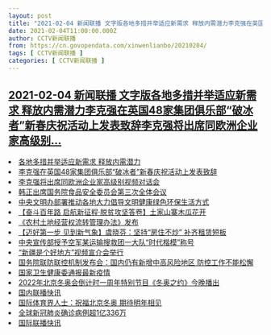 ```yaml
---
layout: post
title: "2021-02-04 新闻联播 文字版各地多措并举适应新需求 释放内需潜力李克强在英国48家集团俱乐部“破冰者”新春庆祝活动上发表致辞李克强将出席同欧洲企业家高级别"
date: 2021-02-04T11:00:00.000Z
author: CCTV新闻联播
from: https://cn.govopendata.com/xinwenlianbo/20210204/
tags: [ CCTV新闻联播 ]
categories: [ CCTV新闻联播 ]
---
```

<!--1612436400000-->
[2021-02-04 新闻联播 文字版各地多措并举适应新需求 释放内需潜力李克强在英国48家集团俱乐部“破冰者”新春庆祝活动上发表致辞李克强将出席同欧洲企业家高级别...](https://cn.govopendata.com/xinwenlianbo/20210204/)
------

<div>
<li><a target="_blank" href="https://cn.govopendata.com/xinwenlianbo/20210204/#226037">各地多措并举适应新需求 释放内需潜力</a></li><li><a target="_blank" href="https://cn.govopendata.com/xinwenlianbo/20210204/#226038">李克强在英国48家集团俱乐部“破冰者”新春庆祝活动上发表致辞</a></li><li><a target="_blank" href="https://cn.govopendata.com/xinwenlianbo/20210204/#226039">李克强将出席同欧洲企业家高级别视频对话会</a></li><li><a target="_blank" href="https://cn.govopendata.com/xinwenlianbo/20210204/#226040">韩正出席国务院食品安全委员会第三次全体会议</a></li><li><a target="_blank" href="https://cn.govopendata.com/xinwenlianbo/20210204/#226041">中央文明办部署推动各地大力倡导文明健康绿色环保生活方式</a></li><li><a target="_blank" href="https://cn.govopendata.com/xinwenlianbo/20210204/#226042">【奋斗百年路 启航新征程·脱贫攻坚答卷】土家山寨木瓜花开</a></li><li><a target="_blank" href="https://cn.govopendata.com/xinwenlianbo/20210204/#226043">《农村土地经营权流转管理办法》发布</a></li><li><a target="_blank" href="https://cn.govopendata.com/xinwenlianbo/20210204/#226044">【迈好第一步 见到新气象】虞晓芬：坚持“房住不炒” 补齐租赁短板</a></li><li><a target="_blank" href="https://cn.govopendata.com/xinwenlianbo/20210204/#226045">中央宣传部授予空军某运输搜救团一大队“时代楷模”称号</a></li><li><a target="_blank" href="https://cn.govopendata.com/xinwenlianbo/20210204/#226046">“新疆是个好地方”视频宣介会举行</a></li><li><a target="_blank" href="https://cn.govopendata.com/xinwenlianbo/20210204/#226047">国务院联防联控机制发布会：国内仍有新增中高风险地区 防控工作不能松懈</a></li><li><a target="_blank" href="https://cn.govopendata.com/xinwenlianbo/20210204/#226048">国家卫生健康委通报最新疫情</a></li><li><a target="_blank" href="https://cn.govopendata.com/xinwenlianbo/20210204/#226049">2022年北京冬奥会倒计时一周年特别节目《冬奥之约》今晚播出</a></li><li><a target="_blank" href="https://cn.govopendata.com/xinwenlianbo/20210204/#226050">国内联播快讯</a></li><li><a target="_blank" href="https://cn.govopendata.com/xinwenlianbo/20210204/#226051">国际体育界人士：祝福北京冬奥 期待明年相见</a></li><li><a target="_blank" href="https://cn.govopendata.com/xinwenlianbo/20210204/#226052">全球新冠肺炎确诊病例超1亿336万</a></li><li><a target="_blank" href="https://cn.govopendata.com/xinwenlianbo/20210204/#226053">国际联播快讯</a></li>
</div>
